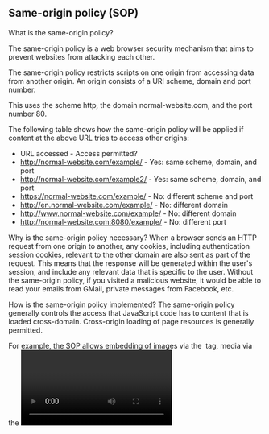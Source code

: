 ## Same-origin policy (SOP)

What is the same-origin policy?

The same-origin policy is a web browser security mechanism that aims to prevent websites from attacking each other.

The same-origin policy restricts scripts on one origin from accessing data from another origin. An origin consists of a URI scheme, domain and port number.
 
This uses the scheme http, the domain normal-website.com, and the port number 80. 

The following table shows how the same-origin policy will be applied if content at the above URL tries to access other origins: 
 
- URL accessed - Access permitted?
- http://normal-website.com/example/ - Yes: same scheme, domain, and port
- http://normal-website.com/example2/ - Yes: same scheme, domain, and port
- https://normal-website.com/example/ - No: different scheme and port
- http://en.normal-website.com/example/ - No: different domain
- http://www.normal-website.com/example/ - No: different domain
- http://normal-website.com:8080/example/ - No: different port



Why is the same-origin policy necessary?
When a browser sends an HTTP request from one origin to another, any cookies, including authentication session cookies, relevant to the other domain are also sent as part of the request. 
This means that the response will be generated within the user's session, and include any relevant data that is specific to the user. 
Without the same-origin policy, if you visited a malicious website, it would be able to read your emails from GMail, private messages from Facebook, etc. 


How is the same-origin policy implemented?
The same-origin policy generally controls the access that JavaScript code has to content that is loaded cross-domain. 
Cross-origin loading of page resources is generally permitted. 

For example, the SOP allows embedding of images via the <img> tag, media via the <video> tag and JavaScript includes with the <script> tag. However, while these external resources can be loaded by the page, any JavaScript on the page won't be able to read the contents of these resources.      

There are various exceptions to the same-origin policy:      
- Some objects are writable but not readable cross-domain, such as the location object or the location.href property from iframes or new windows.  
- Some objects are readable but not writable cross-domain, such as the length property of the window object (which stores the number of frames being used on the page) and the closed property.  
- The replace function can generally be called cross-domain on the location object.  
- You can call certain functions cross-domain. For example, you can call the functions close, blur and focus on a new window. The postMessage function can also be called on iframes and new windows in order to send messages from one domain to another.  
 
Due to legacy requirements, the same-origin policy is more relaxed when dealing with cookies, so they are often accessible from all subdomains of a site even though each subdomain is technically a different origin. 
You can partially mitigate this risk using the HttpOnly cookie flag. It's possible to relax same-origin policy using document.domain. This special property allows you to relax SOP for a specific domain, but only if it's part of your FQDN (fully qualified domain name). For example, you might have a domain marketing.example.com and you would like to read the contents of that domain on example.com. To do so, both domains need to set document.domain to example.com. 
Then SOP will allow access between the two domains despite their different origins. In the past it was possible to set document.domain to a TLD such as com, which allowed access between any domains on the same TLD, but now modern browsers prevent this.  


